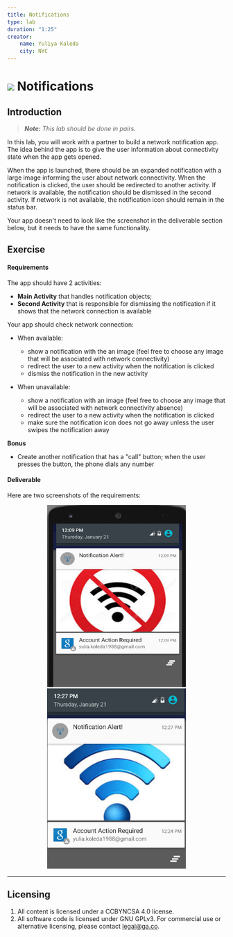 ```yaml
---
title: Notifications
type: lab
duration: "1:25"
creator:
    name: Yuliya Kaleda
    city: NYC
---
```


# ![](https://ga-dash.s3.amazonaws.com/production/assets/logo-9f88ae6c9c3871690e33280fcf557f33.png) Notifications

## Introduction

> ***Note:*** _This lab should be done in pairs._

In this lab, you will work with a partner to build a network notification app. The idea behind the app is to give the user information about connectivity state when the app gets opened.

When the app is launched, there should be an expanded notification with a large image informing the user about network connectivity. When the notification is clicked, the user should be redirected to another activity. If network is available,
the notification should be dismissed in the second activity. If network is not available, the notification icon should remain in the status bar.

Your app doesn't need to look like the screenshot in the deliverable section below, but it needs to have the same functionality.

## Exercise

#### Requirements

The app should have 2 activities:  

- **Main Activity** that handles notification objects;  
- **Second Activity** that is responsible for dismissing the notification if it shows that the network connection is available

Your app should check network connection:

* When available:

  * show a notification with the an image (feel free to choose any image that will be associated with network connectivity)
  * redirect the user to a new activity when the notification is clicked
  * dismiss the notification in the new activity

* When unavailable:

  * show a notification with an image (feel free to choose any image that will be associated with network connectivity absence)
  * redirect the user to a new activity when the notification is clicked
  * make sure the notification icon does not go away unless the user swipes the notification away

**Bonus**

- Create another notification that has a "call" button; when the user presses the button, the phone dials any number

#### Deliverable

Here are two screenshots of the requirements:

<p align="center">

  <img src="./screenshots/no_network.png" width="320" height="420">

  <img src="./screenshots/Screen Shot 2016-01-21 at 12.29.01 PM.png" width="320">

</p>

---

## Licensing
1. All content is licensed under a CC­BY­NC­SA 4.0 license.
2. All software code is licensed under GNU GPLv3. For commercial use or alternative licensing, please contact [legal@ga.co](mailto:legal@ga.co).
